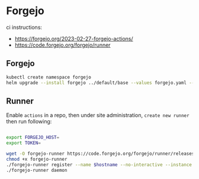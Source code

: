# Forgejo

ci instructions:

- <https://forgejo.org/2023-02-27-forgejo-actions/>
- <https://code.forgejo.org/forgejo/runner>

## Forgejo

```bash
kubectl create namespace forgejo
helm upgrade --install forgejo ../default/base --values forgejo.yaml --namespace forgejo
```

## Runner

Enable `actions` in a repo, then under site administration, `create new runner` then run following:

```bash

export FORGEJO_HOST=
export TOKEN=

wget -O forgejo-runner https://code.forgejo.org/forgejo/runner/releases/download/v3.0.0/forgejo-runner-3.0.0-linux-amd64
chmod +x forgejo-runner
./forgejo-runner register --name $hostname --no-interactive --instance $FORGEJO_HOST --token $TOKEN
./forgejo-runner daemon
```

